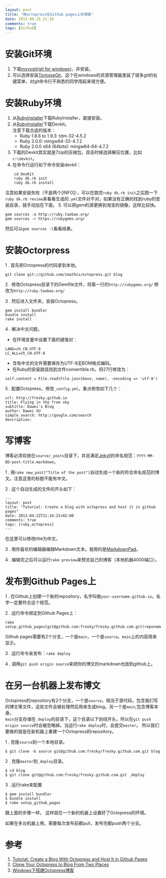 ```yaml
---
layout: post
title: "用octopress在Github pages上写博客"
date: 2013-09-15 21:16
comments: true
tags: [Github]
---
```


# 安装Git环境

1. 下载[msysgit(git for windows)](https://code.google.com/p/msysgit/downloads/list)，并安装。
2. 可以选择安装[TortoiseGit](http://code.google.com/p/tortoisegit/)，这个在windows的资源管理器里装了很多git的右键菜单，对git命令行不熟悉的同学用起来很方便。

# 安装Ruby环境


1. 从[RubyInstaller](http://www.rubyinstaller.org/downloads/)下载RubyInstaller，直接安装。
2. 从[RubyInstaller](http://www.rubyinstaller.org/downloads/)下载Devkit。  
注意下载合适的版本：  
    * Ruby 1.8.6 to 1.9.3: tdm-32-4.5.2
    * Ruby 2.0.0: mingw64-32-4.7.2
    * Ruby 2.0.0 x64 (64bits): mingw64-64-4.7.2
3. 下载的Devkit其实就是7zip的压缩包，双击时候选择解压位置，比如`c:\devkit`。
4. 在命令行运行如下命令安装devkit：  
```
	cd DevKit  
	ruby dk.rb init  
	ruby dk.rb install
```  
注意如果安装失败（不是两个[INFO]），可以在跑完`ruby dk.rb init`之后跑一下`ruby dk.rb review`来看看生成的`.yml`文件对不对，如果没有正确的找到ruby的安装目录，就手动加在下面。
5. 可以把gem的源更换到淘宝的镜像，这样比较快。  
```
gem sources -a http://ruby.taobao.org/  
gem sources -r https://rubygems.org/
``` 
然后可以`gem sources -l`看看结果。

# 安装Octorpress

 1 . 首先把Octopress的代码拿到本地。
```
git clone git://github.com/imathis/octopress.git blog
```  
 2 . 修改Octopress目录下的Gemfile文件，将第一行的`http://rubygems.org/` 修改为`http://ruby.taobao.org/`  

 3 . 然后进入文件夹，安装Octopress。  
```
gem install bundler  
bundle install  
rake install
```
 4 . 解决中文问题。  
 
   * 在环境变量中设置下面的键值对：  
```
LANG=zh_CN.UTF-8
LC_ALL=zh_CN.UTF-8
```

   * 含有中文的文件需要保存为UTF-8无BOM格式编码。  
   * 在Ruby的安装路径找到文件convertible.rb，将27行修改为：  
    
```
self.content = File.read(File.join(base, name), :encoding => 'utf-8')
```  
 5 . 配置Octopress，修改`_config.yml`。重点修改如下几个：  
```
url: http://fresky.github.io
title: Flying in the free sky  
subtitle: Dawei's Blog
author: Dawei XU
simple_search: http://google.com/search  
description:
```
# 写博客

博客必须存放在`source/_posts`目录下，并且满足[Jekyll](http://jekyllrb.com/)的命名规范：`YYYY-MM-DD-post-title.markdown`。
    
1 . 用`rake new_post["Title of the post"]`自动生成一个新的符合命名规范的博文。注意这里的标题不能有中文。

2 . 这个自动生成的文件的开头如下：
```
---
layout: post
title: "Tutorial: Create a blog with octopress and host it in github pages"  
date: 2013-04-22T21:24:21+02:00  
comments: true
tags: [ruby,octopress]
---
``` 
在这里可以修改title为中文。

3 . 用你喜欢的编辑器编辑Markdown文本。我用的是[MarkdownPad](http://markdownpad.com/)。    

4 . 编辑完之后可以运行`rake preview`来预览自己的博客（本地机器4000端口）。

# 发布到Github Pages上

1 . 在Github上创建一个新的repository，名字叫做`your-username.github.io`。名字一定要符合这个规范。  

2 . 运行命令绑定到Github Pages上：  
```
rake setup_github_pages[git@github.com:fresky/fresky.github.com.git(reponame)]
```   
Github pages需要有2个分支，一个是`main`，一个是`source`。`main`上的内容用来显示。  

3 . 运行命令来发布：`rake deploy`

  
4 . 调用`git push origin source`来把你的博文的markdown也放到github上。

# 在另一台机器上发布博文

Octopress的repository有2个分支，一个是`source`，相当于源代码，包含我们写的博文等文件，这些文件会被处理然后用来生成blog。另一个是`main`,包含博客本身。  
`main`分支存储在`_deploy`的目录下，这个目录以下划线开头，所以在`git push origin source`时会被忽略掉。当运行`rake deploy`时，会提交`master`。
所以我们要做的就是在新机器上重建一个Octopress的repository。

  1 . 克隆`source`到一个本地目录。
```
$ git clone -b source git@github.com:fresky/fresky.github.com.git blog
```

  2 . 克隆`master`到`_deploy`目录。

```
$ cd blog
$ git clone git@github.com:fresky/fresky.github.com.git _deploy 
```  

 3  . 运行rake来配置
```
$ gem install bundler
$ bundle install
$ rake setup_github_pages
```  
跟上面的步骤一样。
这样就在一个新的机器上设置好了Octopress的环境。

如果在多台机器上用，需要每次发布前都pull，发布完都push两个分支。

# 参考
1. [Tutorial: Create a Blog With Octopress and Host It in Github Pages](http://miguelcamba.com/blog/2013/04/22/tutorial-create-a-blog-with-octopress-and-host-it-in-github-pages/)  
1. [Clone Your Octopress to Blog From Two Places](http://blog.zerosharp.com/clone-your-octopress-to-blog-from-two-places/)  
1. [Windows下搭建Octopress博客](http://www.cnblogs.com/oec2003/archive/2013/05/27/3100896.html)
  